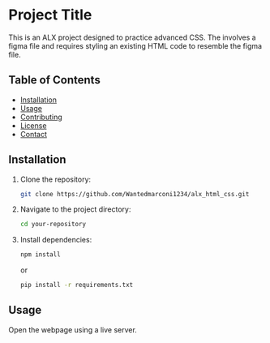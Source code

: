 # Project Title

This is an ALX project designed to practice advanced CSS. The involves a figma file and requires styling an existing HTML code to resemble 
the figma file.

## Table of Contents

- [Installation](#installation)
- [Usage](#usage)
- [Contributing](#contributing)
- [License](#license)
- [Contact](#contact)

## Installation

1. Clone the repository:
    ```bash
    git clone https://github.com/Wantedmarconi1234/alx_html_css.git
    ```
2. Navigate to the project directory:
    ```bash
    cd your-repository
    ```
3. Install dependencies:
    ```bash
    npm install
    ```
    or
    ```bash
    pip install -r requirements.txt
    ```

## Usage

Open the webpage using a live server.


